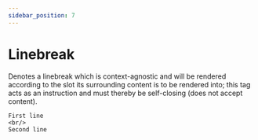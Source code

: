 ```yaml
---
sidebar_position: 7
---
```


# Linebreak

Denotes a linebreak which is context-agnostic and will be rendered according to the slot
its surrounding content is to be rendered into; this tag acts as an instruction and must
thereby be self-closing (does not accept content).

```component-markup
First line
<br/>
Second line
```
